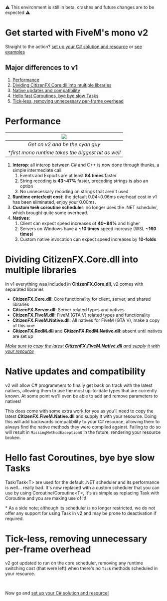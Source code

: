 ⚠️ This environment is still in beta, crashes and future changes are to be expected ⚠️
# Get started with FiveM's mono v2
Straight to the action? [set up your C# solution and resource](Setup.md) or [see examples](Examples.md)

## Major differences to v1
1. [Performance](#performance)
2. [Dividing CitizenFX.Core.dll into multiple libraries](#dividing-citizenfxcoredll-into-multiple-libraries)
3. [Native updates and compatibility](#dividing-citizenfxcoredll-into-multiple-libraries)
4. [Hello fast Coroutines, bye bye slow Tasks](#native-updates-and-compatibility)
5. [Tick-less, removing unnecessary per-frame overhead](#tick-less-removing-unnecessary-per-frame-overhead)

# Performance
| ![](https://user-images.githubusercontent.com/102315529/233750229-141384dd-d36b-4399-b423-fde740a1e542.png) |
|:--:|
| *Get on v2 and be the cyan guy* |
| *\*first mono runtime takes the biggest hit as well* |
1. **Interop**: all interop between C# and C++ is now done through thunks, a simple intermediate call
	1. Events and Exports are at least **84 times** faster
	2. String recoding is **43~47%** faster, precoding strings is also an option
	3. No unnecessary recoding on strings that aren't used
2. **Runtime enter/exit cost**: the default 0.04~0.06ms overhead cost in v1 has been eliminated, enjoy your 0.00ms.
3. **Custom ~~task~~ coroutine scheduler**: no longer uses the .NET scheduler, which brought quite some overhead.
4. **Natives**:
	1. Client can expect speed increases of **40~84%** and higher
	2. Servers on Windows have a **~10 times** speed increase (WSL **~160 times**)
	3. Custom native invocation can expect speed increases by **10-folds**

# Dividing CitizenFX.Core.dll into multiple libraries
In v1 everything was included in **CitizenFX.Core.dll**, v2 comes with separated libraries 
* **CitizenFX.Core.dll**: Core functionality for client, server, and shared libraries
* **CitizenFX.Server.dll**: Server related types and natives
* **CitizenFX.FiveM.dll**: FiveM (GTA V) related types and functionality
* **CitizenFX.FiveM.Native.dll**: All natives for FiveM (GTA V), make a copy of this one
* ~~**CitizenFX.RedM.dll**~~ and ~~**CitizenFX.RedM.Native.dll**~~: absent until natives are set up

[*Make sure to copy the latest **CitizenFX.FiveM.Native.dll** and supply it with your resource*](#native-updates-and-compatibility)

# Native updates and compatibility
v2 will allow C# programmers to finally get back on track with the latest natives, allowing them to use the most up-to-date types that are currently known. At some point we'll even be able to add and remove parameters to natives!

This does come with some extra work for you as you'll need to copy the latest **CitizenFX.FiveM.Native.dll** and supply it with your resource. Doing this will add backwards compatibility to your C# resource, allowing them to always find the native methods they were compiled against. Failing to do so will result in `MissingMethodException`s in the future, rendering your resource broken.

# Hello fast Coroutines, bye bye slow Tasks
Task/Task\<T\> are used for the default .NET scheduler and its performance is well... really bad. It's now replaced with a custom scheduler that you can use by using Coroutine/Coroutine\<T\>, it's as simple as replacing Task with Coroutine and you are making use of it!

\* As a side note; although its scheduler is no longer restricted, we do not offer any support for using Task in v2 and may be prone to deactivation if required.

# Tick-less, removing unnecessary per-frame overhead
v2 got updated to run on the core scheduler, removing any runtime switching cost (that were left) when there's no `Tick` methods scheduled in your resource.

&nbsp;

Now go and [set up your C# solution and resource!](Setup.md)
